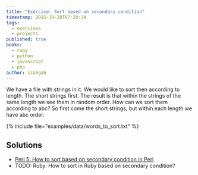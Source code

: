 ```yaml
---
title: "Exercise: Sort based on secondary condition"
timestamp: 2015-10-28T07:20:34
tags:
  - exercises
  - projects
published: true
books:
  - ruby
  - python
  - javascript
  - php
author: szabgab
---
```



We have a file with strings in it. We would like to sort then according to length. The short strings first.
The result is that within the strings of the same length we see them in random order. How can we sort them according to abc?
So first come the short strings, but within each length we have abc order.


{% include file="examples/data/words_to_sort.txt" %}

## Solutions

* [Perl 5: How to sort based on secondary condition in Perl](https://perlmaven.com/beginner-perl-maven-sort)
* TODO: Ruby: How to sort in Ruby based on secondary condition?

